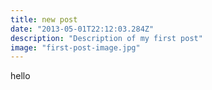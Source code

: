 ```yaml
---
title: new post
date: "2013-05-01T22:12:03.284Z"
description: "Description of my first post"
image: "first-post-image.jpg"
---
```


hello

